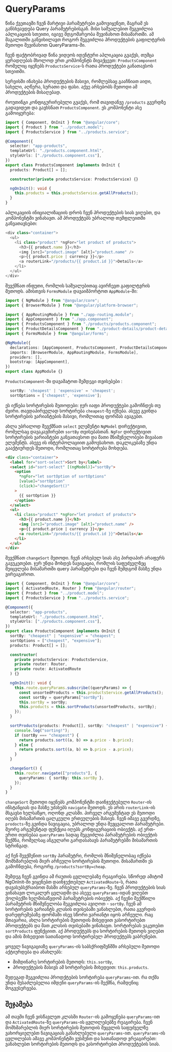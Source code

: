 # QueryParams

წინა ქვეთავში ჩვენ მარტივი პარამეტრები გამოვიყენეთ, მაგრამ ეს
განსხვავდება Query პარამეტრებისგან. მისი საშუალებით
შეგვიძლია აპლიკაციის სთეითი, იგივე მდგომარეობა შევინახოთ
მისამართში. ამ მაგალითში განვიხილავთ როგორ შეგვიძლია
პროდუქტების გაფილტვრის მეთოდი შევინახოთ QueryParams-ში.

ჩვენ ფაქტობრივად წინა ვიდეოს იდენტური აპლიკაცია გვაქვს, თუმცა
ყურადღებას მხოლოდ ერთ კომპონენტს მივაქცევთ: `ProductsComponent`
რომელიც იყენებს `ProductsService`-ს რათა პროდუქტები განათავსოს სთეითში.

სერვისში ინახება პროდუქტების მასივი, რომლებსაც გააჩნიათ აიდი, სახელი, აღწერა,
სურათი და ფასი. აქვე არსებობს მეთოდი ამ პროდუქტების მისაღებად.

როუთინგი კონფიგურირებული გვაქვს, რომ თავიდანვე `/products` გვერდზე გადავიდეთ
და გავხსნათ `ProductsComponent`. ეს კომპონენტი ასე გამოიყურება:

```ts
import { Component, OnInit } from "@angular/core";
import { Product } from "../product.model";
import { ProductsService } from "../products.service";

@Component({
  selector: "app-products",
  templateUrl: "./products.component.html",
  styleUrls: ["./products.component.css"],
})
export class ProductsComponent implements OnInit {
  products: Product[] = [];

  constructor(private productsService: ProductsService) {}

  ngOnInit(): void {
    this.products = this.productsService.getAllProducts();
  }
}
```

აპლიკაციის ინიციალიზაციის დროს ჩვენ პროდუქტების სიას ვიღებთ, და
კომპონენტში ვინახავთ.
ამ პროდუქტებს უბრალოდ თემფლეითში განვათავსებთ:

```ts
<div class="container">
  <ul>
    <li class="product" *ngFor="let product of products">
      <h3>{{ product.name }}</h3>
      <img [src]="product.image" [alt]="product.name" />
      <p>{{ product.price | currency }}</p>
      <a routerLink="/products/{{ product.id }}">Details</a>
    </li>
  </ul>
</div>

```

შევქმნათ ინფუთი, რომლის საშუალებითაც ავირჩევთ გაფილტვრის მეთოდს.
ამისთვის `FormsModule` დავაიმპორტოთ `AppModule`-ში:

```ts
import { NgModule } from "@angular/core";
import { BrowserModule } from "@angular/platform-browser";

import { AppRoutingModule } from "./app-routing.module";
import { AppComponent } from "./app.component";
import { ProductsComponent } from "./products/products.component";
import { ProductDetailsComponent } from "./product-details/product-details.component";
import { FormsModule } from "@angular/forms";

@NgModule({
  declarations: [AppComponent, ProductsComponent, ProductDetailsComponent],
  imports: [BrowserModule, AppRoutingModule, FormsModule],
  providers: [],
  bootstrap: [AppComponent],
})
export class AppModule {}
```

`ProductsComponent`-ში დავამატოთ შემდეგი თვისებები :

```ts
  sortBy: 'cheapest' | 'expensive' = 'cheapest';
  sortOptions = ['cheapest', 'expensive'];
```

ეს იქნება სორტირების მეთოდები: ჯერ იაფი პროდუქტები გამოჩნდეს
თუ ძვირი. თავდაპირველად სორტირება `cheapest`-ზე იქნება.
ასევე გვინდა სორტირების ვარიანტების მასივი, რომლითაც
ფორმას ავაგებთ.

ახლა უბრალოდ შევქმნათ `select` ელემენტი `NgModel` დირექტივით,
რომელსაც დავაკავშირებთ `sortBy` თვისებასთან. `NgFor` დირექტივით
სორტირების ვარიანტები განვათავსოთ და მათი მნიშვნელობები მივაბათ
ელემენტს. ასევე ის ინტერპოლაციით გამოვსახოთ. დაკლიკებაზე უნდა
გააქტიურდეს მეთოდი, რომლითაც სორტირება მოხდება.

```html
<div class="container">
  <label for="sort-select">Sort by</label>
  <select id="sort-select" [(ngModel)]="sortBy">
    <option
      *ngFor="let sortOption of sortOptions"
      [value]="sortOption"
      (click)="changeSort()"
    >
      {{ sortOption }}
    </option>
  </select>
  <ul>
    <li class="product" *ngFor="let product of products">
      <h3>{{ product.name }}</h3>
      <img [src]="product.image" [alt]="product.name" />
      <p>{{ product.price | currency }}</p>
      <a routerLink="/products/{{ product.id }}">Details</a>
    </li>
  </ul>
</div>
```

შევქმნათ `changeSort` მეთოდი. ჩვენ არსებულ სიას ასე პირდაპირ არაფერს
გავუკეთებთ. ჯერ უნდა მოხდეს ნავიგაცია, რომლის საფუძველზეც შეიცვლება
მისამართში query პარამეტრები და ჩვენ შემდგომ მასზე უნდა ვირეაგიროთ.

```ts
import { Component, OnInit } from "@angular/core";
import { ActivatedRoute, Router } from "@angular/router";
import { Product } from "../product.model";
import { ProductsService } from "../products.service";

@Component({
  selector: "app-products",
  templateUrl: "./products.component.html",
  styleUrls: ["./products.component.css"],
})
export class ProductsComponent implements OnInit {
  sortBy: "cheapest" | "expensive" = "cheapest";
  sortOptions = ["cheapest", "expensive"];
  products: Product[] = [];

  constructor(
    private productsService: ProductsService,
    private router: Router,
    private route: ActivatedRoute
  ) {}

  ngOnInit(): void {
    this.route.queryParams.subscribe((queryParams) => {
      const unsortedProducts = this.productsService.getAllProducts();
      const sortBy = queryParams["sortBy"];
      this.sortBy = sortBy;
      this.products = this.sortProducts(unsortedProducts, sortBy);
    });
  }

  sortProducts(products: Product[], sortBy: "cheapest" | "expensive") {
    console.log("sorting!");
    if (sortBy === "cheapest") {
      return products.sort((a, b) => a.price - b.price);
    } else {
      return products.sort((a, b) => b.price - a.price);
    }
  }

  changeSort() {
    this.router.navigate(["products"], {
      queryParams: { sortBy: this.sortBy },
    });
  }
}
```

`changeSort` მეთოდი იყენებს კომპონენტში დაინჯექტებული `Router`-ის
ინსტანციას და მასზე უძახებს `navigate` მეთოდს. ეს არის `routerLink`-ის
მსგავსი ხელსაწყო, ოღონდ კლასში. პირველ არგუმენტად ეს მეთოდი იღებს
მისამართის ცალკეული ერთეულების მასივს. ჩვენ იმავე გვერდზე, `prodocts`-ზე
გვინდა ნავიგაცია, უბრალოდ უნდა შევცვალოთ პარამეტრები. მეორე არგუმენტად
ფუნქცია იღებს კონფიგურაციის ობიექტს. აქ ერთ-ერთი თვისებაა `queryParams` სადაც
შეგვიძლია პარამეტრების ობიექტის შექმნა, რომელსაც ანგულარი გარდასახავს
პარამეტრებში მისამართის სტრინგად.

აქ ჩენ შევქმენით `sortBy` პარამეტრი, რომლის მნიშვნელობაც იქნება მომხმარებლის
მიერ არჩეული სორტირების მეთოდი. მისამართში ეს გამოჩნდება, როგორც
`/products?sortBy=cheap`.

შემდეგ ჩვენ გვინდა ამ რაუთის ცვლილებაზე რეაგირება. სწორედ ამიტომ NgOnInit-ში
ვიყენებთ დაინჯექთებულ `ActivatedRoute`-ს, რათა დავასუბსქრაიბოთ მასში არსებულ
`queryParams`-ზე. ჩვენ პროდუქტების სიას ვინახავთ ლოკალურ ცვლადში და ასევე
`queryParams`-იდან ვიღებთ ქოლბექში ხელმისაწვდომ პარამეტრების ობიექტს.
აქ ჩვენი შექმნილი პარამეტრის მნიშვნელობა შეგვიძლია ავიღოთ - `sortBy`.
ჩვენ ამ სორტირების ვარიანტს კლასის თვისებაში ვანახლებთ, რათა
გვერდის დარეფრეშებაზე ფორმაში ისევ სწორი ვარიანტი იყოს არჩეული.
რაც მთავარია, ახლა სორტირების მეთოდის მიხედვით ვასორტირებთ
პროდუქტებს და მათ კლასის თვისებაში ვინახავთ.
სორტირებას ვაკეთებთ `sortProducts` ფუნქციით. აქ პროდუქტებს და სორტირების
მეთოდს ვიღებთ და ამის მიხედვით სათანადოდ სორტირებულ პროდუქტებს ვაბრუნებთ.

ყოველ ნავიგაციაზე `queryParams`-ის საბსქრიფშენშში არსებული მეთოდი
აქტიურდება და ანახლებს:

- მიმდინარე სორტირების მეთოდს: `this.sortBy`,
- პროდუქტების მასივს ამ სორტირების მიხედვით: `this.products`.

შედეგად შეგვიძლია პროდქტების სორტირება `queryParams`-ით.
რა თქმა უნდა შესაძლებელია იმდენი `queryParams`-ის შექმნა,
რამდენიც მოგვესურვება.

## შეჯამება

ამ თავში ჩვენ ვისწავლეთ კლასში `Router`-ის გამოყენება
`queryParams`-ით და `ActivatedRoute`-ზე `queryParams`-ის
ცვლილებებზე რეაგირება. ჩვენ მომხმარებლის მიერ სორტირების მეთოდის
შეცვლის საფუძველზე ვახორციელებთ ნავიგაციას განახლებული `queryParams`-ით.
`queryParams`-ის ცვლილებას ამავე კომპონენტში ვუსმენთ და სათანადოდ
ვრეაგირებთ: ვანახლებთ სორტირების მეთოდს და ვასორტირებთ პროდუქტების სიას.
